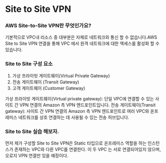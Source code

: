 # Site to Site VPN

### AWS Site-to-Site VPN란 무엇인가요?

기본적으로 VPC내 리소스 중 대부분은 자체로 네트워크와 통신 할 수 없습니다.AWS Site to Site VPN 연결을 통해 VPC 에서 원격 네트워크에 대한 액세스를 활성화 할 수 있습니다.

### Site to Site 구성 요소

1. 가상 프라이빗 게이트웨이(Virtual Private Gateway)
2. 전송 게이트웨이 (Transit Gateway)
3. 고객 게이트웨이 (Customer Gateway)

가상 프라이빗 게이트웨이(Virtual private gateway): 단일 VPC에 연결할 수 있는 사이트 간 VPN 연결의 Amazon 측 VPN 엔드포인트입니다.
전송 게이트웨이(Transit gateway): 사이트 간 VPN 연결의 Amazon 측 VPN 엔드포인트로 여러 VPC와 온프레미스 네트워크를 상호 연결하는 데 사용될 수 있는 전송 허브입니다.

### Site to Site 실습 해보자.

먼저 제가 구성할 Site to Site VPN은 Static 타입으로 온프레미스 역할을 하는 인스턴스가 존재하는 VPC와 다른 VPC를 연결한다. 이 두 VPC 는 서로 연결되어있지 않으며, 오로지 VPN 연결만 있을 예정이다.

